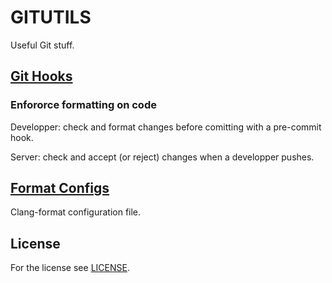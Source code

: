 # GITUTILS

Useful Git stuff.

## [Git Hooks](https://github.com/djboni/gitutils/blob/main/hooks)

### Enfororce formatting on code

Developper: check and format changes before comitting with a pre-commit hook.

Server: check and accept (or reject) changes when a developper pushes.

## [Format Configs](https://github.com/djboni/gitutils/blob/main/format)

Clang-format configuration file.

## License

For the license see [LICENSE](https://github.com/djboni/gitutils/blob/main/LICENSE).
